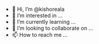 - 👋 Hi, I’m @kishoreala
- 👀 I’m interested in ...
- 🌱 I’m currently learning ...
- 💞️ I’m looking to collaborate on ...
- 📫 How to reach me ...

<!---
kishoreala/kishoreala is a ✨ special ✨ repository because its `README.md` (this file) appears on your GitHub profile.
You can click the Preview link to take a look at your changes.
--->
